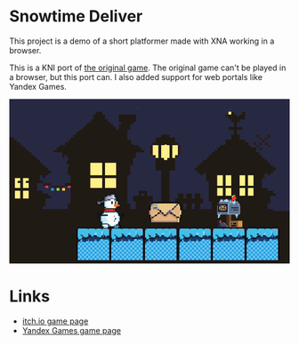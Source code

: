 # Snowtime Deliver

This project is a demo of a short platformer made with XNA working in a browser. 

This is a KNI port of [the original game](https://github.com/ongamex/winter_game_csharp). The original game can't be played in a browser, but this port can. I also added support for web portals like Yandex Games.

![Cover](Docs/Cover.png)

# Links

* [itch.io game page](https://m039.itch.io/snowtimedelivery-kni)
* [Yandex Games game page](https://yandex.ru/games/app/356358?draft=true&lang=ru)
